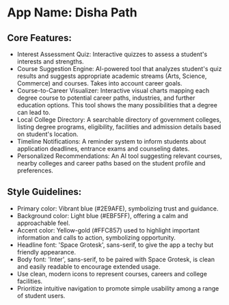 # **App Name**: Disha Path

## Core Features:

- Interest Assessment Quiz: Interactive quizzes to assess a student's interests and strengths.
- Course Suggestion Engine: AI-powered tool that analyzes student's quiz results and suggests appropriate academic streams (Arts, Science, Commerce) and courses. Takes into account career goals.
- Course-to-Career Visualizer: Interactive visual charts mapping each degree course to potential career paths, industries, and further education options. This tool shows the many possibilities that a degree can lead to.
- Local College Directory: A searchable directory of government colleges, listing degree programs, eligibility, facilities and admission details based on student's location.
- Timeline Notifications: A reminder system to inform students about application deadlines, entrance exams and counseling dates.
- Personalized Recommendations: An AI tool suggesting relevant courses, nearby colleges and career paths based on the student profile and preferences.

## Style Guidelines:

- Primary color: Vibrant blue (#2E9AFE), symbolizing trust and guidance.
- Background color: Light blue (#EBF5FF), offering a calm and approachable feel.
- Accent color: Yellow-gold (#FFC857) used to highlight important information and calls to action, symbolizing opportunity.
- Headline font: 'Space Grotesk', sans-serif, to give the app a techy but friendly appearance.
- Body font: 'Inter', sans-serif, to be paired with Space Grotesk, is clean and easily readable to encourage extended usage.
- Use clean, modern icons to represent courses, careers and college facilities.
- Prioritize intuitive navigation to promote simple usability among a range of student users.